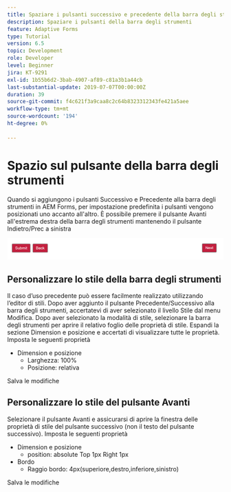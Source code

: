 ```yaml
---
title: Spaziare i pulsanti successivo e precedente della barra degli strumenti
description: Spaziare i pulsanti della barra degli strumenti
feature: Adaptive Forms
type: Tutorial
version: 6.5
topic: Development
role: Developer
level: Beginner
jira: KT-9291
exl-id: 1b55b6d2-3bab-4907-af89-c81a3b1a44cb
last-substantial-update: 2019-07-07T00:00:00Z
duration: 39
source-git-commit: f4c621f3a9caa8c2c64b8323312343fe421a5aee
workflow-type: tm+mt
source-wordcount: '194'
ht-degree: 0%

---
```


# Spazio sul pulsante della barra degli strumenti

Quando si aggiungono i pulsanti Successivo e Precedente alla barra degli strumenti in AEM Forms, per impostazione predefinita i pulsanti vengono posizionati uno accanto all&#39;altro. È possibile premere il pulsante Avanti all&#39;estrema destra della barra degli strumenti mantenendo il pulsante Indietro/Prec a sinistra

![spaziatura barra degli strumenti](assets/toolbar-spacing.png)


## Personalizzare lo stile della barra degli strumenti

Il caso d’uso precedente può essere facilmente realizzato utilizzando l’editor di stili. Dopo aver aggiunto il pulsante Precedente/Successivo alla barra degli strumenti, accertatevi di aver selezionato il livello Stile dal menu Modifica. Dopo aver selezionato la modalità di stile, selezionare la barra degli strumenti per aprire il relativo foglio delle proprietà di stile. Espandi la sezione Dimension e posizione e accertati di visualizzare tutte le proprietà. Imposta le seguenti proprietà
* Dimension e posizione
   * Larghezza: 100%
   * Posizione: relativa

Salva le modifiche

## Personalizzare lo stile del pulsante Avanti

Selezionare il pulsante Avanti e assicurarsi di aprire la finestra delle proprietà di stile del pulsante successivo (non il testo del pulsante successivo). Imposta le seguenti proprietà
* Dimension e posizione
   * position: absolute Top 1px Right 1px
* Bordo
   * Raggio bordo: 4px(superiore,destro,inferiore,sinistro)

Salva le modifiche
